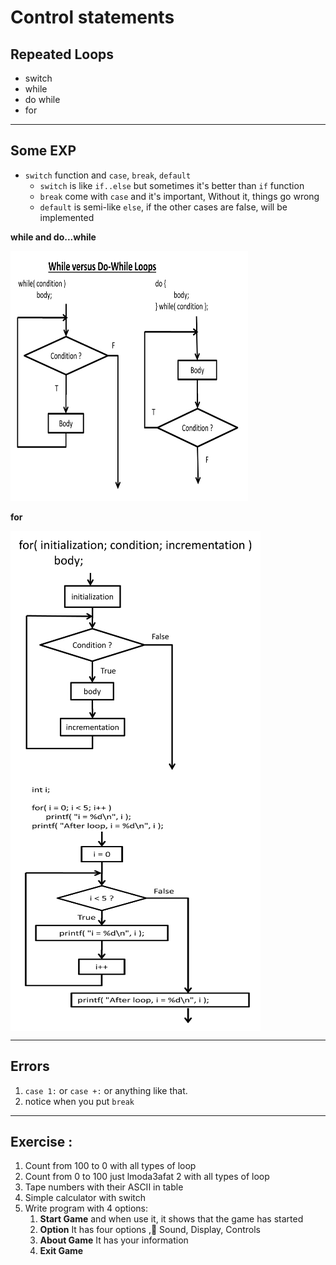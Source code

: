 # Control statements

## Repeated Loops

- switch
- while
- do while
- for

---

## Some EXP

- `switch` function and `case`, `break`, `default` 
  - `switch` is like `if..else` but sometimes it's better than `if` function 
  - `break` come with `case` and it's important, Without it, things go wrong 
  - `default` is semi-like `else`, if the other cases are false, will be implemented

**while and do...while**

<img src="/assets/whiles.jpg" alt="whileanddowhile" width="380px" height="400px">

**for** 
<div style="display:flex; flex-direction: column;">
<img  src="/assets/for.jpg" alt="for" width="400px" height="400px">
<img src="/assets/for-example.jpg" alt="for-example" width="400px" height="400px">
</div>

---

## Errors

1. `case 1:` or `case +:` or anything like that.
2. notice when you put `break`

---

## Exercise :

1. Count from 100 to 0 with all types of loop
2. Count from 0 to 100 just lmoda3afat 2 with all types of loop
3. Tape numbers with their ASCII in table
4. Simple calculator with switch
5. Write program with 4 options:
    1. **Start Game** and when use it, it shows that the game has started
    2. **Option** It has four options , ٍSound, Display, Controls
    3. **About Game** It has your information
    4. **Exit Game**

